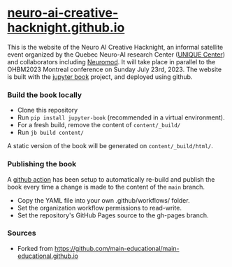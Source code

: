 # [neuro-ai-creative-hacknight.github.io](https://neuro-ai-creative-hacknight.github.io)
This is the website of the Neuro AI Creative Hacknight, an informal satellite event organized by the Quebec Neuro-AI research Center ([UNIQUE Center](https://www.unique.quebec/)) and collaborators including [Neuromod](https://www.cneuromod.ca/). It will take place in parallel to the OHBM2023 Montreal conference on Sunday July 23rd, 2023.
The website is built with the [jupyter book](https://jupyterbook.org/) project, and deployed using github.

### Build the book locally
- Clone this repository
- Run `pip install jupyter-book` (recommended in a virtual environment).
- For a fresh build, remove the content of `content/_build/`
- Run `jb build content/`

A static version of the book will be generated on `content/_build/html/`.

### Publishing the book
A [github action](https://github.com/neuro-ai-creative-hacknight/neuro-ai-creative-hacknight.github.io/blob/main/.github/workflows/deploy-book.yml) has been setup to automatically re-build and publish the book every time a change is made to the content of the `main` branch.
- Copy the YAML file into your own .github/workflows/ folder.
- Set the organization workflow permissions to read-write.
- Set the repository's GitHub Pages source to the gh-pages branch. 


### Sources
- Forked from https://github.com/main-educational/main-educational.github.io
